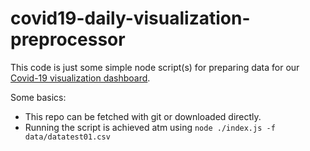 # covid19-daily-visualization-preprocessor

This code is just some simple node script(s) for preparing data for our [Covid-19 visualization dashboard](https://observablehq.com/@benracine/covid-19-cumulative-deaths-per-thousand-us-counties).

Some basics:
- This repo can be fetched with git or downloaded directly.
- Running the script is achieved atm using `node ./index.js -f data/datatest01.csv`